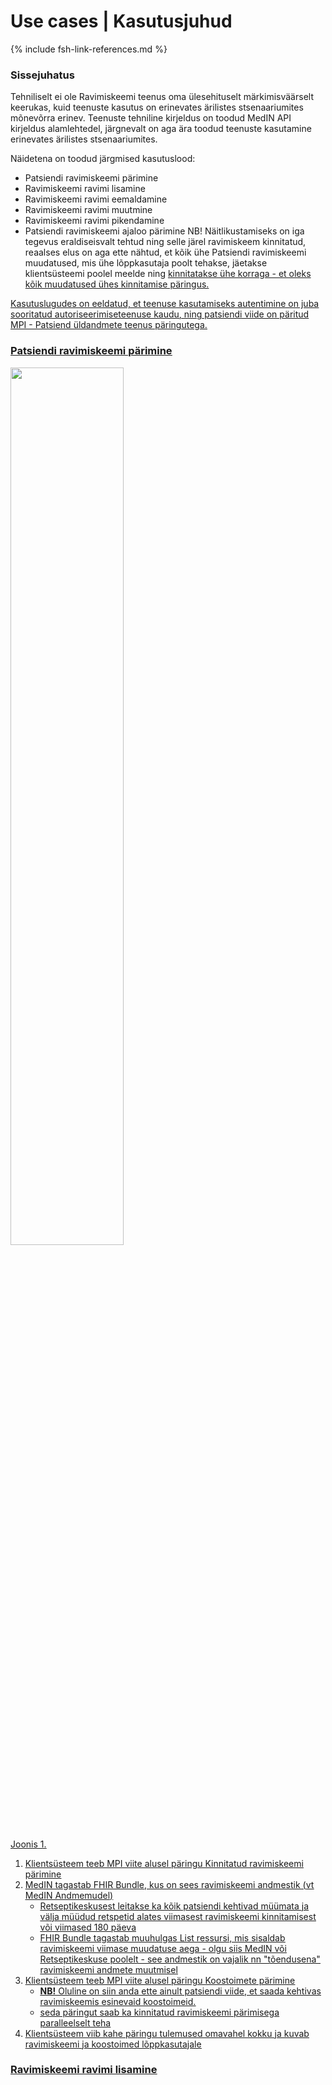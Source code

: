 # Use cases | Kasutusjuhud
{% include fsh-link-references.md %}
### Sissejuhatus
Tehniliselt ei ole Ravimiskeemi teenus oma ülesehituselt märkimisväärselt keerukas, kuid teenuste kasutus on erinevates ärilistes stsenaariumites mõnevõrra erinev. 
Teenuste tehniline kirjeldus on toodud MedIN API kirjeldus alamlehtedel, järgnevalt on aga ära toodud teenuste kasutamine erinevates ärilistes stsenaariumites.

Näidetena on toodud järgmised kasutuslood:
* Patsiendi ravimiskeemi pärimine
* Ravimiskeemi ravimi lisamine
* Ravimiskeemi ravimi eemaldamine
* Ravimiskeemi ravimi muutmine
* Ravimiskeemi ravimi pikendamine  
* Patsiendi ravimiskeemi ajaloo pärimine
NB! Näitlikustamiseks on iga tegevus eraldiseisvalt tehtud ning selle järel ravimiskeem kinnitatud, reaalses elus on aga ette nähtud, et kõik ühe Patsiendi ravimiskeemi muudatused, mis ühe lõppkasutaja poolt tehakse, jäetakse klientsüsteemi poolel meelde ning <u>kinnitatakse ühe korraga - et oleks kõik muudatused ühes kinnitamise päringus.<u>

Kasutuslugudes on eeldatud, et teenuse kasutamiseks autentimine on juba sooritatud [autoriseerimiseteenuse kaudu](https://teabekeskus.tehik.ee/et/teenused/tis-teenused/tis-andmevahetus/autoriseerimise-teenus), ning patsiendi viide on päritud [MPI - Patsiend üldandmete teenus](https://github.tehik.ee/ig-ee-mpi/index.html) päringutega. 

### Patsiendi ravimiskeemi pärimine
<div>
<img src=".svg"  alt="" width="60%">
<p>Joonis 1.</p>
<p></p>
</div>

1. Klientsüsteem teeb MPI viite alusel päringu Kinnitatud ravimiskeemi pärimine 
2. MedIN tagastab FHIR Bundle, kus on sees ravimiskeemi andmestik ([vt MedIN Andmemudel](documentation.html)) 
    * Retseptikeskusest leitakse ka kõik patsiendi kehtivad müümata ja välja müüdud retspetid alates viimasest ravimiskeemi kinnitamisest või viimased 180 päeva
    * FHIR Bundle tagastab muuhulgas List ressursi, mis sisaldab ravimiskeemi viimase muudatuse aega - olgu siis MedIN või Retseptikeskuse poolelt - see andmestik on vajalik nn "tõendusena"  ravimiskeemi andmete muutmisel
3. Klientsüsteem teeb MPI viite alusel päringu [Koostoimete pärimine](OperationDefinition-Interactions.html)
    * **NB!** Oluline on siin anda ette ainult patsiendi viide, et saada kehtivas ravimiskeemis esinevaid koostoimeid.
    * seda päringut saab ka kinnitatud ravimiskeemi pärimisega paralleelselt teha
4. Klientsüsteem viib kahe päringu tulemused omavahel kokku ja kuvab ravimiskeemi ja koostoimed lõppkasutajale

### Ravimiskeemi ravimi lisamine